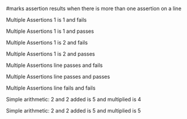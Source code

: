 #marks assertion results when there is more than one assertion on a line

Multiple Assertions 1 is 1 and fails

Multiple Assertions 1 is 1 and passes

Multiple Assertions 1 is 2 and fails

Multiple Assertions 1 is 2 and passes

Multiple Assertions line passes and fails

Multiple Assertions line passes and passes

Multiple Assertions line fails and fails

Simple arithmetic: 2 and 2 added is 5 and multiplied is 4

Simple arithmetic: 2 and 2 added is 5 and multiplied is 5

<!--OUTPUT
> **In da spec:** executed: 18, passed: 8, failed: 10

#marks assertion results when there is more than one assertion on a line

**~~Multiple Assertions 1 is 1 and fails~~**

**Multiple Assertions 1 is 1 and passes**

**~~Multiple Assertions 1 is 2 and fails~~**

Multiple Assertions 1 is **~~2~~ [1]** and passes

**~~Multiple Assertions line passes and fails~~**

**Multiple Assertions line passes and passes**

**~~Multiple Assertions line fails and fails~~**

Simple arithmetic: 2 and 2 added is **~~5~~ [4]** and multiplied is **4**

Simple arithmetic: 2 and 2 added is **~~5~~ [4]** and multiplied is **~~5~~ [4]**
-->